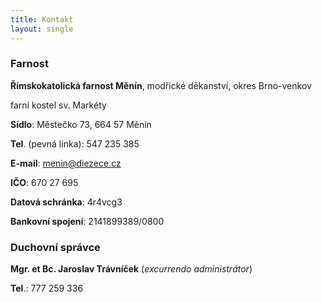 ```yaml
---
title: Kontakt
layout: single
---
```

### Farnost
**Římskokatolická farnost Měnín**, modřické děkanství, okres Brno-venkov

farní kostel sv. Markéty

**Sídlo**: Městečko 73, 664 57 Měnín

**Tel**. (pevná linka): 547 235 385

**E-mail**: [menin@diezece.cz](mailto:menin@diezece.cz)

**IČO**: 670 27 695

**Datová schránka**: 4r4vcg3

**Bankovní spojení**: 2141899389/0800

### Duchovní správce
**Mgr. et Bc. Jaroslav Trávníček** (*excurrendo administrátor*)

**Tel**.: 777 259 336